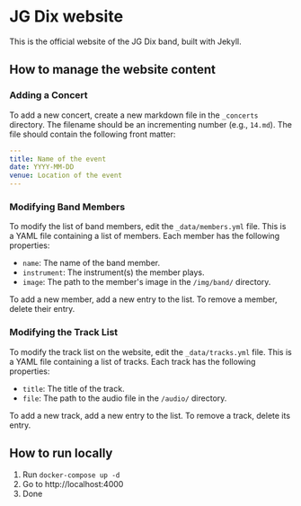 JG Dix website
====================

This is the official website of the JG Dix band, built with Jekyll.

## How to manage the website content

### Adding a Concert

To add a new concert, create a new markdown file in the `_concerts` directory. The filename should be an incrementing number (e.g., `14.md`). The file should contain the following front matter:

```yaml
---
title: Name of the event
date: YYYY-MM-DD
venue: Location of the event
---
```

### Modifying Band Members

To modify the list of band members, edit the `_data/members.yml` file. This is a YAML file containing a list of members. Each member has the following properties:

- `name`: The name of the band member.
- `instrument`: The instrument(s) the member plays.
- `image`: The path to the member's image in the `/img/band/` directory.

To add a new member, add a new entry to the list. To remove a member, delete their entry.

### Modifying the Track List

To modify the track list on the website, edit the `_data/tracks.yml` file. This is a YAML file containing a list of tracks. Each track has the following properties:

- `title`: The title of the track.
- `file`: The path to the audio file in the `/audio/` directory.

To add a new track, add a new entry to the list. To remove a track, delete its entry.

## How to run locally

1.  Run `docker-compose up -d`
2.  Go to http://localhost:4000
3.  Done
